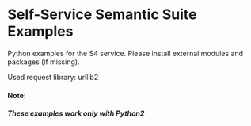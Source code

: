 # Self-Service Semantic Suite Examples

Python examples for the S4 service. Please install external modules and packages (if missing).

Used request library: urllib2

#### Note:
##### These examples work only with Python2